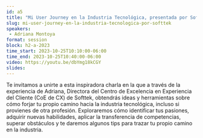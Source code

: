 ```yaml
---
id: a5
title: "Mi User Journey en la Industria Tecnológica, presentada por Softtek"
slug: mi-user-journey-en-la-industria-tecnologica-por-softtek
speakers:
 - Adriana Montoya
format: session
block: h2-a-2023
time_start: 2023-10-25T10:10:00-06:00
time_end: 2023-10-25T10:40:00-06:00
video: https://youtu.be/dbYmg18kCGY
slides: 
---
```


Te invitamos a unirte a esta inspiradora charla en la que a través de la experiencia de Adriana, Directora del Centro de Excelencia en Experiencia del Cliente (CoE de CX) de Softtek, obtendrás ideas y herramientas sobre cómo forjar tu propio camino hacia la industria tecnológica, incluso si provienes de otra profesión. Exploraremos cómo identificar tus pasiones, adquirir nuevas habilidades, aplicar la transferencia de competencias, superar obstáculos y te daremos algunos tips para trazar tu propio camino en la industria.